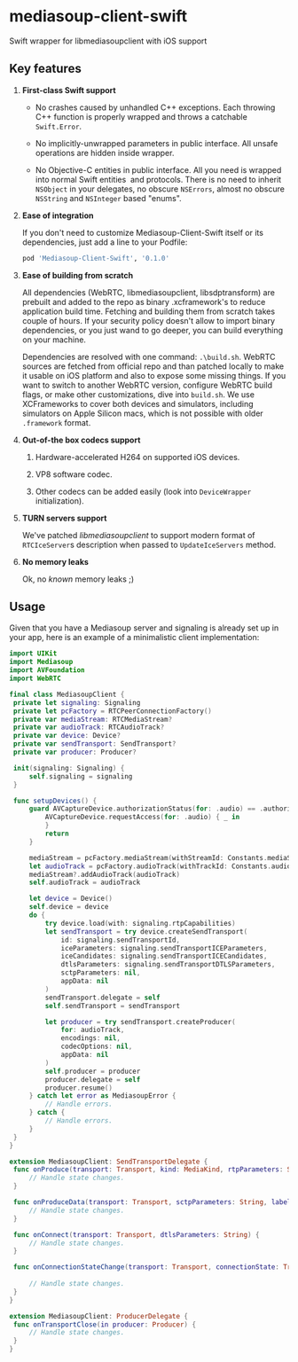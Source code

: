 # mediasoup-client-swift
Swift wrapper for libmediasoupclient with iOS support

## Key features

1. **First-class Swift support**

   * No crashes caused by unhandled C++ exceptions. Each throwing C++ function is properly wrapped and throws a catchable `Swift.Error`.  

   * No implicitly-unwrapped parameters in public interface. All unsafe operations are hidden inside wrapper.

   * No Objective-C entities in public interface. All you need is wrapped into normal Swift entities  and protocols. There is no need to inherit `NSObject` in your delegates, no obscure `NSErrors`, almost no obscure `NSString` and `NSInteger` based "enums".

2. **Ease of integration**

   If you don't need to customize Mediasoup-Client-Swift itself or its dependencies, just add a line to your Podfile:

   ```Ruby
   pod 'Mediasoup-Client-Swift', '0.1.0'
   ```

3. **Ease of building from scratch**

   All dependencies (WebRTC, libmediasoupclient, libsdptransform) are prebuilt and added to the repo as binary .xcframework's to reduce application build time. Fetching and building them from scratch takes couple of hours. If your security policy doesn't allow to import binary dependencies, or you just wand to go deeper, you can build everything on your machine.

   Dependencies are resolved with one command: `.\build.sh`. WebRTC sources are fetched from official repo and than patched locally to make it usable on iOS platform and also to expose some missing things. If you want to switch to another WebRTC version, configure WebRTC build flags, or make other customizations, dive into `build.sh`. We use XCFrameworks to cover both devices and simulators, including simulators on Apple Silicon macs, which is not possible with older `.framework` format.

4. **Out-of-the box codecs support**

   1. Hardware-accelerated H264 on supported iOS devices.

   2. VP8 software codec.

   3. Other codecs can be added easily (look into `DeviceWrapper` initialization).

5. **TURN servers support**

   We've patched *libmediasoupclient* to support modern format of `RTCIceServer`s description when passed to `UpdateIceServers` method.

6. **No memory leaks**

   Ok, no *known* memory leaks ;)

## Usage

   Given that you have a Mediasoup server and signaling is already set up in your app, here is an example of a minimalistic client implementation:

   ```Swift
import UIKit
import Mediasoup
import AVFoundation
import WebRTC

final class MediasoupClient {
	private let signaling: Signaling
	private let pcFactory = RTCPeerConnectionFactory()
	private var mediaStream: RTCMediaStream?
	private var audioTrack: RTCAudioTrack?
	private var device: Device?
	private var sendTransport: SendTransport?
	private var producer: Producer?

	init(signaling: Signaling) {
		self.signaling = signaling
	}

	func setupDevices() {
		guard AVCaptureDevice.authorizationStatus(for: .audio) == .authorized else {
			AVCaptureDevice.requestAccess(for: .audio) { _ in
			}
			return
		}

		mediaStream = pcFactory.mediaStream(withStreamId: Constants.mediaStreamId)
		let audioTrack = pcFactory.audioTrack(withTrackId: Constants.audioTrackId)
		mediaStream?.addAudioTrack(audioTrack)
		self.audioTrack = audioTrack

		let device = Device()
		self.device = device
		do {
			try device.load(with: signaling.rtpCapabilities)
			let sendTransport = try device.createSendTransport(
				id: signaling.sendTransportId,
				iceParameters: signaling.sendTransportICEParameters,
				iceCandidates: signaling.sendTransportICECandidates,
				dtlsParameters: signaling.sendTransportDTLSParameters,
				sctpParameters: nil,
				appData: nil
			)
			sendTransport.delegate = self
			self.sendTransport = sendTransport

			let producer = try sendTransport.createProducer(
				for: audioTrack,
				encodings: nil,
				codecOptions: nil,
				appData: nil
			)
			self.producer = producer
			producer.delegate = self
			producer.resume()
		} catch let error as MediasoupError {
			// Handle errors.
		} catch {
			// Handle errors.
		}
	}
}

extension MediasoupClient: SendTransportDelegate {
	func onProduce(transport: Transport, kind: MediaKind, rtpParameters: String, appData: String, callback: @escaping (String?) -> Void) {
		// Handle state changes.
	}

	func onProduceData(transport: Transport, sctpParameters: String, label: String, protocol dataProtocol: String, appData: String, callback: @escaping (String?) -> Void) {
		// Handle state changes.
	}

	func onConnect(transport: Transport, dtlsParameters: String) {
		// Handle state changes.
	}

	func onConnectionStateChange(transport: Transport, connectionState: TransportConnectionState) {
		
		// Handle state changes.
	}
}

extension MediasoupClient: ProducerDelegate {
	func onTransportClose(in producer: Producer) {
		// Handle state changes.
	}
}
   ```
